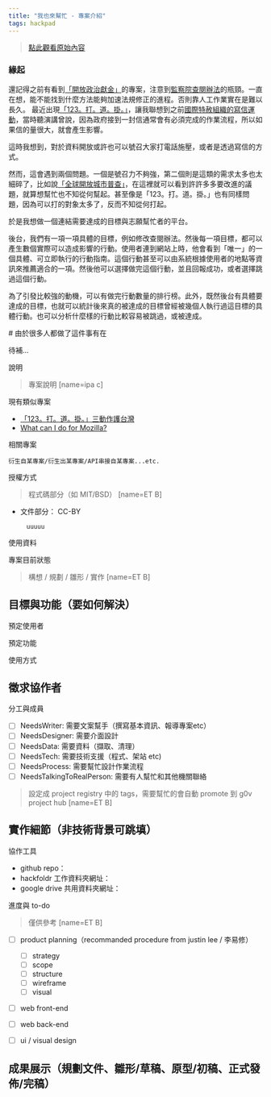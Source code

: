 ```yaml
---
title: "我也來幫忙 - 專案介紹"
tags: hackpad
---
```


> [點此觀看原始內容](https://g0v.hackpad.tw/lCviDAocPms)

### 緣起


還記得之前有看到[「開放政治獻金」](https://g0v.hackpad.tw/8ow2GnliH48)的專案，注意到[監察院查閱辦法](http://www.cy.gov.tw/ct.asp?xItem=3840&ctNode=862&mp=1)的瓶頸。一直在想，能不能找到什麼方法能夠加速法規修正的進程。否則靠人工作業實在是難以長久。
最近出現[「123。打。道。掛。」](http://hack.g0v.tw/g0v-hackath7n/ZWvz0SDNSL4)，讓我聯想到之前[國際特赦組織的寫信運動](http://www.amnesty.tw/?p=1357)，當時聽演講曾說，因為政府接到一封信通常會有必須完成的作業流程，所以如果信的量很大，就會產生影響。

這時我想到，對於資料開放或許也可以號召大家打電話施壓，或者是透過寫信的方式。

然而，這會遇到兩個問題。一個是號召力不夠強，第二個則是這類的需求太多也太細碎了，比如說[「全球開放城市普查」](http://tw-city.census.okfn.org/)，在這裡就可以看到許許多多要改進的議題，就算想幫忙也不知從何幫起。甚至像是「123。打。道。掛。」也有同樣問題，因為可以打的對象太多了，反而不知從何打起。

於是我想做一個連結需要達成的目標與志願幫忙者的平台。

後台，我們有一項一項具體的目標，例如修改查閱辦法。然後每一項目標，都可以產生數個實際可以造成影響的行動。使用者連到網站上時，他會看到「唯一」的一個具體、可立即執行的行動指南。這個行動甚至可以由系統根據使用者的地點等資訊來推薦適合的一項。然後他可以選擇做完這個行動，並且回報成功，或者選擇跳過這個行動。

為了引發比較強的動機，可以有做完行動數量的排行榜。此外，既然後台有具體要達成的目標，也就可以統計後來真的被達成的目標曾經被幾個人執行過這目標的具體行動。也可以分析什麼樣的行動比較容易被跳過，或被達成。

\# 由於很多人都做了這件事有在

待補...

說明
> 專案說明
> [name=ipa c]


現有類似專案
- [「123。打。道。掛。」三動作護台灣](http://hack.g0v.tw/g0v-hackath7n/ZWvz0SDNSL4)
- [What can I do for Mozilla?](http://www.whatcanidoformozilla.org/)

相關專案
```
衍生自某專案/衍生出某專案/API串接自某專案...etc.

```
授權方式
> 程式碼部分（如 MIT/BSD）
> [name=ET B]

- 文件部分： CC-BY

```
     uuuuu
```
使用資料

專案目前狀態
> 構想 / 規劃 / 雛形 / 實作
> [name=ET B]



## 目標與功能（要如何解決）


預定使用者

預定功能

使用方式

## 徵求協作者


分工與成員
- [ ] NeedsWriter: 需要文案幫手（撰寫基本資訊、報導專案etc）
- [ ] NeedsDesigner: 需要介面設計
- [ ] NeedsData: 需要資料（擷取、清理）
- [ ] NeedsTech: 需要技術支援（程式、架站 etc)
- [ ] NeedsProcess: 需要幫忙設計作業流程
- [ ] NeedsTalkingToRealPerson: 需要有人幫忙和其他機關聯絡
> 設定成 project registry 中的 tags，需要幫忙的會自動 promote 到 g0v project hub
> [name=ET B]



## 實作細節（非技術背景可跳填）

協作工具
- github repo：
- hackfoldr 工作資料夾網址：
- google drive 共用資料夾網址：

進度與 to-do
> 僅供參考
> [name=ET B]

- [ ] product planning（recommanded procedure from justin lee / 李易修）
    - [ ] strategy
    - [ ] scope
    - [ ] structure
    - [ ] wireframe
    - [ ] visual
- [ ] web front-end
- [ ] web back-end
- [ ] ui / visual design


## 成果展示（規劃文件、雛形/草稿、原型/初稿、正式發佈/完稿）


